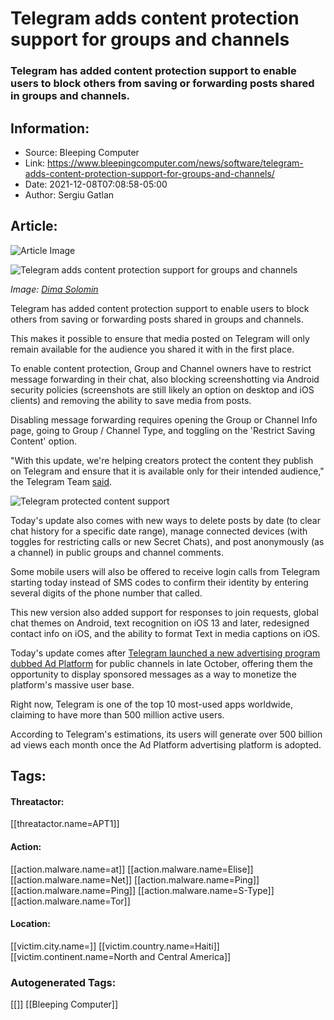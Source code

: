 # Telegram adds content protection support for groups and channels
### Telegram has added content protection support to enable users to block others from saving or forwarding posts shared in groups and channels.

## Information:
+ Source: Bleeping Computer
+ Link: https://www.bleepingcomputer.com/news/software/telegram-adds-content-protection-support-for-groups-and-channels/
+ Date: 2021-12-08T07:08:58-05:00
+ Author: Sergiu Gatlan


## Article:
![Article Image](https://www.bleepstatic.com/content/hl-images/2021/12/08/Telegram.jpg)

![Telegram adds content protection support for groups and channels](https://www.bleepstatic.com/content/hl-images/2021/12/08/Telegram.jpg)


*Image: [Dima Solomin](https://unsplash.com/@solomin_d)*


Telegram has added content protection support to enable users to block others from saving or forwarding posts shared in groups and channels.


This makes it possible to ensure that media posted on Telegram will only remain available for the audience you shared it with in the first place.


To enable content protection, Group and Channel owners have to restrict message forwarding in their chat, also blocking screenshotting via Android security policies (screenshots are still likely an option on desktop and iOS clients) and removing the ability to save media from posts.


Disabling message forwarding requires opening the Group or Channel Info page, going to Group / Channel Type, and toggling on the 'Restrict Saving Content' option.


"With this update, we're helping creators protect the content they publish on Telegram and ensure that it is available only for their intended audience," the Telegram Team [said](https://telegram.org/blog/protected-content-delete-by-date-and-more).


![Telegram protected content support](https://www.bleepstatic.com/images/news/u/1109292/2021/Telegram_Protected_Content.webp)


Today's update also comes with new ways to delete posts by date (to clear chat history for a specific date range), manage connected devices (with toggles for restricting calls or new Secret Chats), and post anonymously (as a channel) in public groups and channel comments.


Some mobile users will also be offered to receive login calls from Telegram starting today instead of SMS codes to confirm their identity by entering several digits of the phone number that called.


This new version also added support for responses to join requests, global chat themes on Android, text recognition on iOS 13 and later, redesigned contact info on iOS, and the ability to format Text in media captions on iOS.


Today's update comes after [Telegram launched a new advertising program dubbed Ad Platform](https://www.bleepingcomputer.com/news/software/telegram-launches-advertising-program-for-public-channels/) for public channels in late October, offering them the opportunity to display sponsored messages as a way to monetize the platform's massive user base.


Right now, Telegram is one of the top 10 most-used apps worldwide, claiming to have more than 500 million active users.


According to Telegram's estimations, its users will generate over 500 billion ad views each month once the Ad Platform advertising platform is adopted.





## Tags:

#### Threatactor:
[[threatactor.name=APT1]]

#### Action:
[[action.malware.name=at]] [[action.malware.name=Elise]] [[action.malware.name=Net]] [[action.malware.name=Ping]] [[action.malware.name=Ping]] [[action.malware.name=S-Type]] [[action.malware.name=Tor]]

#### Location:
[[victim.city.name=]] [[victim.country.name=Haiti]] [[victim.continent.name=North and Central America]]

### Autogenerated Tags:
[[]] [[Bleeping Computer]]

